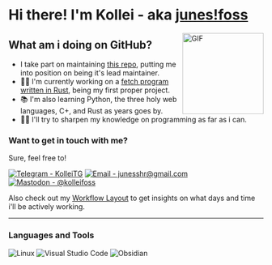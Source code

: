 # Hi there! I'm Kollei - aka [junes!foss](https://github.com/junesshr)

 <img align="right" alt="GIF" height="160px" src="https://media.giphy.com/media/du3J3cXyzhj75IOgvA/giphy.gif" />

## What am i doing on GitHub?
- I take part on maintaining [this repo](https://github,com/PojavLauncherTeam/PojavLauncherTeam.github.io), putting me into position on being it's lead maintainer.
- 👨‍💻 I'm currently working on a [fetch program written in Rust](https://github.com/junesshr/oxyfetch), being my first proper project.
- 📚 I'm also learning Python, the three holy web languages, C+, and Rust as years goes by.
- 💪🏼 I'll try to sharpen my knowledge on programming as far as i can.
### Want to get in touch with me?
Sure, feel free to!

[![Telegram - KolleiTG](https://img.shields.io/badge/Telegram-@kolleifoss-2ea44f?style=for-the-badge&logo=Telegram)](https://t.me/kolleifoss)
[![Email - junesshr@gmail.com](https://img.shields.io/badge/Email-junesshr%40gmail.com-red?style=for-the-badge&logo=gmail)](https://t.me/kolleifoss)
[![Mastodon - @kolleifoss](https://img.shields.io/badge/Mastodon-%40kolleifoss-blueviolet?style=for-the-badge&logo=mastodon)](https://t.me/kolleifoss)

Also check out my [Workflow Layout](https://github.com/junesshr/junesshr/blob/main/pleaseread.md) to get insights on what days and time i'll be actively working.

---

### Languages and Tools
![Linux](https://img.shields.io/badge/Linux-grey?logo=linux)
![Visual Studio Code](https://img.shields.io/badge/Visual_Studio_Code-grey?logo=visualstudiocode&logoColor=blue)
![Obsidian](https://img.shields.io/badge/Obsidian-grey?logo=obsidian&logoColor=violet)


